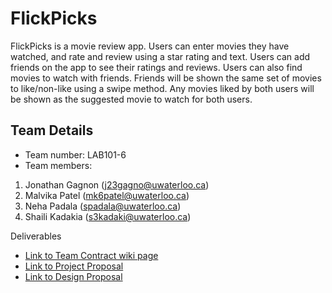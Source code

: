 # FlickPicks

FlickPicks is a movie review app. Users can enter movies they have watched, and rate and review using a star rating and text. Users can add friends on the app to see their ratings and reviews. Users can also find movies to watch with friends. Friends will be shown the same set of movies to like/non-like using a swipe method. Any movies liked by both users will be shown as the suggested movie to watch for both users.

## Team Details
* Team number: LAB101-6
* Team members:
1. Jonathan Gagnon (j23gagno@uwaterloo.ca)
2. Malvika Patel (mk6patel@uwaterloo.ca)
3. Neha Padala (spadala@uwaterloo.ca)
4. Shaili Kadakia (s3kadaki@uwaterloo.ca)

Deliverables 
- [Link to Team Contract wiki page](https://git.uwaterloo.ca/s3kadaki/flick-picks/-/wikis/CS346-FlickPicks-Team-Contract)
- [Link to Project Proposal](https://git.uwaterloo.ca/s3kadaki/flick-picks/-/wikis/FlickPicks-Project-Proposal)
- [Link to Design Proposal](https://git.uwaterloo.ca/s3kadaki/flick-picks/-/wikis/Design-Proposal)


